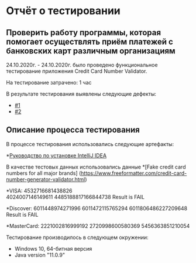 # Отчёт о тестировании <Credit Card Number Validator>

## Проверить работу программы, которая помогает осуществлять приём платежей с банковских карт различным организациям

24.10.2020г. - 24.10.2020г. было проведено функциональное тестирование приложения Credit Card Number Validator.

На тестирование затрачено: 1 час

В результате тестирования выявлены следующие дефекты:

* [#1]()
* [#2]()

## Описание процесса тестирования

В процессе тестирования использовались следующие артефакты:

*[Руководство по установке IntelliJ IDEA](https://github.com/netology-code/javaqa-homeworks/blob/master/intro/idea.md)


В качестве тестовых данных использовались данные 
*[Fake credit card numbers for all major brands] (https://www.freeformatter.com/credit-card-number-generator-validator.html)

*VISA:
4532716681438826	
4024007146149611
4485188817166844738 Result is FAIL

*Discover:
6011448974271996
6011472115765294
6011806486227209648 Result is FAIL

*MasterCard:
2221002816999192
2720998600580369
5456363851210054

Тестирование производилось в следующем окружении:
* Windows 10, 64-битная версия
* Java version "11.0.9"
